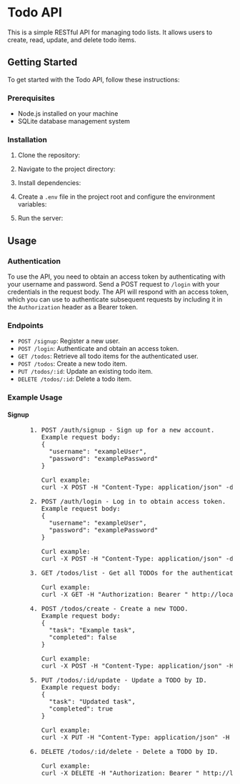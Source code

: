 # Todo API

This is a simple RESTful API for managing todo lists. It allows users to create, read, update, and delete todo items.

## Getting Started

To get started with the Todo API, follow these instructions:

### Prerequisites

- Node.js installed on your machine
- SQLite database management system

### Installation

1. Clone the repository:


2. Navigate to the project directory:


3. Install dependencies:


4. Create a `.env` file in the project root and configure the environment variables:


5. Run the server:


## Usage

### Authentication

To use the API, you need to obtain an access token by authenticating with your username and password. Send a POST request to `/login` with your credentials in the request body. The API will respond with an access token, which you can use to authenticate subsequent requests by including it in the `Authorization` header as a Bearer token.

### Endpoints

- `POST /signup`: Register a new user.
- `POST /login`: Authenticate and obtain an access token.
- `GET /todos`: Retrieve all todo items for the authenticated user.
- `POST /todos`: Create a new todo item.
- `PUT /todos/:id`: Update an existing todo item.
- `DELETE /todos/:id`: Delete a todo item.

### Example Usage

#### Signup

<pre>
      1. POST /auth/signup - Sign up for a new account.
         Example request body:
         {
           "username": "exampleUser",
           "password": "examplePassword"
         }
  
         Curl example:
         curl -X POST -H "Content-Type: application/json" -d '{"username":"exampleUser", "password":"examplePassword"}' http://localhost:3000/auth/signup
  
      2. POST /auth/login - Log in to obtain access token.
         Example request body:
         {
           "username": "exampleUser",
           "password": "examplePassword"
         }
  
         Curl example:
         curl -X POST -H "Content-Type: application/json" -d '{"username":"exampleUser", "password":"examplePassword"}' http://localhost:3000/auth/login
  
      3. GET /todos/list - Get all TODOs for the authenticated user.
  
         Curl example:
         curl -X GET -H "Authorization: Bearer <access_token>" http://localhost:3000/todos/list
  
      4. POST /todos/create - Create a new TODO.
         Example request body:
         {
           "task": "Example task",
           "completed": false
         }
  
         Curl example:
         curl -X POST -H "Content-Type: application/json" -H "Authorization: Bearer <access_token>" -d '{"task":"Example task", "completed":false}' http://localhost:3000/todos/create
  
      5. PUT /todos/:id/update - Update a TODO by ID.
         Example request body:
         {
           "task": "Updated task",
           "completed": true
         }
  
         Curl example:
         curl -X PUT -H "Content-Type: application/json" -H "Authorization: Bearer <access_token>" -d '{"task":"Updated task", "completed":true}' http://localhost:3000/todos/1/update
  
      6. DELETE /todos/:id/delete - Delete a TODO by ID.
  
         Curl example:
         curl -X DELETE -H "Authorization: Bearer <access_token>" http://localhost:3000/todos/1/delete
</pre>